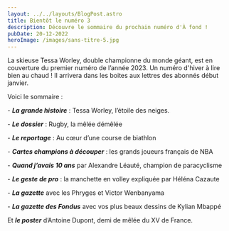 ```yaml
---
layout: ../../layouts/BlogPost.astro
title: Bientôt le numéro 3
description: Découvre le sommaire du prochain numéro d'À fond !
pubDate: 20-12-2022
heroImage: /images/sans-titre-5.jpg
---
```

La skieuse Tessa Worley, double championne du monde géant, est en couverture du premier numéro de l’année 2023. Un numéro d'hiver à lire bien au chaud ! Il arrivera dans les boites aux lettres des abonnés début janvier.

Voici le sommaire :

\- ***La grande histoire*** : Tessa Worley, l’étoile des neiges. 

\- ***Le dossier*** : Rugby, la mêlée démêlée 

\- ***Le reportage*** : Au cœur d’une course de biathlon

\- ***Cartes champions à découper*** : les grands joueurs français de NBA

\- ***Quand j’avais 10 ans*** par Alexandre Léauté, champion de paracyclisme

\- ***Le geste de pro*** : la manchette en volley expliquée par Héléna Cazaute

\- ***La gazette*** avec les Phryges et Victor Wenbanyama

\- ***La gazette des Fondus*** avec vos plus beaux dessins de Kylian Mbappé

Et ***le poster*** d’Antoine Dupont, demi de mêlée du XV de France.